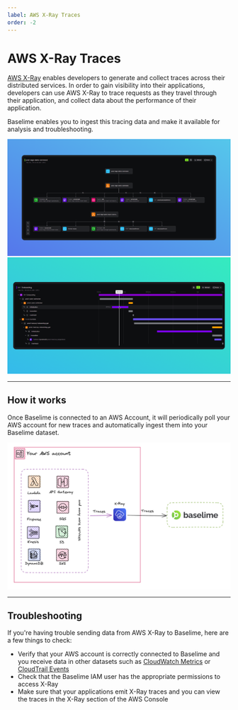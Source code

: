 ```yaml
---
label: AWS X-Ray Traces
order: -2
---
```


# AWS X-Ray Traces

[AWS X-Ray](https://aws.amazon.com/xray/) enables developers to generate and collect traces across their distributed services. In order to gain visibility into their applications, developers can use AWS X-Ray to trace requests as they travel through their application, and collect data about the performance of their application.

Baselime enables you to ingest this tracing data and make it available for analysis and troubleshooting.

![AWS X-Ray trace diagram in Baselime](../../assets/images/illustrations/sending-data/xray-diagram.png)
![AWS X-Ray trace waterfall in Baselime](../../assets/images/illustrations/sending-data/xray-waterfall.png)

---

## How it works

Once Baselime is connected to an AWS Account, it will periodically poll your AWS account for new traces and automatically ingest them into your Baselime dataset.

![Sending X-Ray Traces to Baselime](../../assets/images/illustrations/sending-data/xray.png)

---

## Troubleshooting

If you're having trouble sending data from AWS X-Ray to Baselime, here are a few things to check:

- Verify that your AWS account is correctly connected to Baselime and you receive data in other datasets such as [CloudWatch Metrics](./cloudwatch-metrics.md) or [CloudTrail Events](./cloudtrail.md)
- Check that the Baselime IAM user has the appropriate permissions to access X-Ray
- Make sure that your applications emit X-Ray traces and you can view the traces in the X-Ray section of the AWS Console
